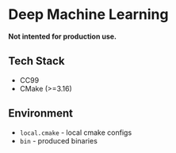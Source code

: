 # Deep Machine Learning

**Not intented for production use.**

## Tech Stack

- CC99
- CMake (>=3.16)

## Environment

- `local.cmake` - local cmake configs
- `bin` - produced binaries